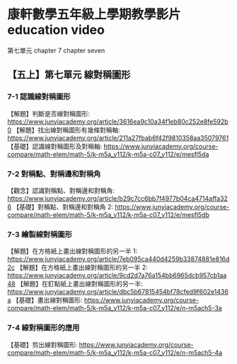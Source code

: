 # 康軒數學五年級上學期教學影片 education video

第七單元 chapter 7 chapter seven

## 【五上】第七單元 線對稱圖形

### 7-1 認識線對稱圖形

【解題】判斷是否線對稱圖形:
https://www.junyiacademy.org/article/3616ea9c10a34f1eb80c252e8fe592b0
【解題】找出線對稱圖形有幾條對稱軸:
https://www.junyiacademy.org/article/211a27fbab6f42f9810358aa35079761
【基礎】認識線對稱圖形及對稱軸:
https://www.junyiacademy.org/course-compare/math-elem/math-5/k-m5a_y112/k-m5a-c07_y112/e/mesfl5da

### 7-2 對稱點、對稱邊和對稱角

【觀念】認識對稱點、對稱邊和對稱角:
https://www.junyiacademy.org/article/b29c7cc6bb7f4977b04ca4714affa326
【基礎】對稱點、對稱邊和對稱角 2:
https://www.junyiacademy.org/course-compare/math-elem/math-5/k-m5a_y112/k-m5a-c07_y112/e/mesfl5db

### 7-3 繪製線對稱圖形

【解題】在方格紙上畫出線對稱圖形的另一半 1:
https://www.junyiacademy.org/article/7eb095ca440d4259b33874881e816d2c
【解題】在方格紙上畫出線對稱圖形的另一半 2:
https://www.junyiacademy.org/article/9cd2d7a76a154bb6965dcb957cb1aa48
【解題】在釘點紙上畫出線對稱圖形的另一半:
https://www.junyiacademy.org/article/dbc5b67815454bf78cfed9f602e1436a
【基礎】畫出線對稱圖形:
https://www.junyiacademy.org/course-compare/math-elem/math-5/k-m5a_y112/k-m5a-c07_y112/e/n-m5ach5-3a

### 7-4 線對稱圖形的應用

【基礎】剪出線對稱圖形:
https://www.junyiacademy.org/course-compare/math-elem/math-5/k-m5a_y112/k-m5a-c07_y112/e/n-m5ach5-4a

